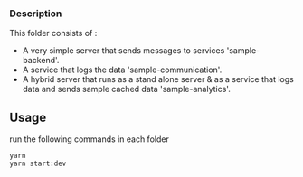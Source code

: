 ### Description
This folder consists of :
- A very simple server that sends messages to services 'sample-backend'.
- A service that logs the data 'sample-communication'.
- A hybrid server that runs as a stand alone server & as a service that logs data and sends sample cached data 'sample-analytics'.


## Usage
run the following commands in each folder
```
yarn
yarn start:dev
```
